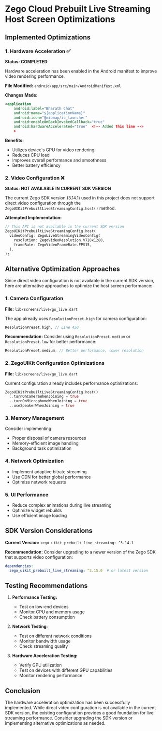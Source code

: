 # Zego Cloud Prebuilt Live Streaming Host Screen Optimizations

## Implemented Optimizations

### 1. Hardware Acceleration ✅
**Status: COMPLETED**

Hardware acceleration has been enabled in the Android manifest to improve video rendering performance.

**File Modified:** `android/app/src/main/AndroidManifest.xml`

**Changes Made:**
```xml
<application
    android:label="Bharath Chat"
    android:name="${applicationName}"
    android:icon="@mipmap/ic_launcher"
    android:enableOnBackInvokedCallback="true"
    android:hardwareAccelerated="true"  <!-- Added this line -->
    >
```

**Benefits:**
- Utilizes device's GPU for video rendering
- Reduces CPU load
- Improves overall performance and smoothness
- Better battery efficiency

### 2. Video Configuration ❌
**Status: NOT AVAILABLE IN CURRENT SDK VERSION**

The current Zego SDK version (3.14.1) used in this project does not support direct video configuration through the `ZegoUIKitPrebuiltLiveStreamingConfig.host()` method.

**Attempted Implementation:**
```dart
// This API is not available in the current SDK version
ZegoUIKitPrebuiltLiveStreamingConfig.host(
  videoConfig: ZegoLiveStreamingVideoConfig(
    resolution: ZegoVideoResolution.V720x1280,
    frameRate: ZegoVideoFrameRate.FPS15,
  ),
);
```

## Alternative Optimization Approaches

Since direct video configuration is not available in the current SDK version, here are alternative approaches to optimize the host screen performance:

### 1. Camera Configuration
**File:** `lib/screens/live/go_live.dart`

The app already uses `ResolutionPreset.high` for camera configuration:
```dart
ResolutionPreset.high, // Line 450
```

**Recommendation:** Consider using `ResolutionPreset.medium` or `ResolutionPreset.low` for better performance:
```dart
ResolutionPreset.medium, // Better performance, lower resolution
```

### 2. ZegoUIKit Configuration Optimizations
**File:** `lib/screens/live/go_live.dart`

Current configuration already includes performance optimizations:
```dart
ZegoUIKitPrebuiltLiveStreamingConfig.host()
  ..turnOnCameraWhenJoining = true
  ..turnOnMicrophoneWhenJoining = true
  ..useSpeakerWhenJoining = true
```

### 3. Memory Management
Consider implementing:
- Proper disposal of camera resources
- Memory-efficient image handling
- Background task optimization

### 4. Network Optimization
- Implement adaptive bitrate streaming
- Use CDN for better global performance
- Optimize network requests

### 5. UI Performance
- Reduce complex animations during live streaming
- Optimize widget rebuilds
- Use efficient image loading

## SDK Version Considerations

**Current Version:** `zego_uikit_prebuilt_live_streaming: ^3.14.1`

**Recommendation:** Consider upgrading to a newer version of the Zego SDK that supports video configuration:
```yaml
dependencies:
  zego_uikit_prebuilt_live_streaming: ^3.15.0  # or latest version
```

## Testing Recommendations

1. **Performance Testing:**
   - Test on low-end devices
   - Monitor CPU and memory usage
   - Check battery consumption

2. **Network Testing:**
   - Test on different network conditions
   - Monitor bandwidth usage
   - Check streaming quality

3. **Hardware Acceleration Testing:**
   - Verify GPU utilization
   - Test on devices with different GPU capabilities
   - Monitor rendering performance

## Conclusion

The hardware acceleration optimization has been successfully implemented. While direct video configuration is not available in the current SDK version, the existing configuration provides a good foundation for live streaming performance. Consider upgrading the SDK version or implementing alternative optimizations as needed.
